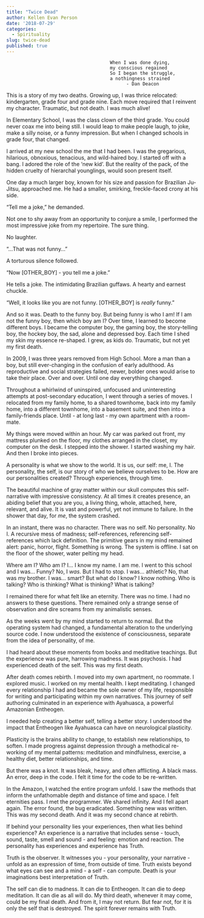 ```yaml
---
title: "Twice Dead"
author: Kellen Evan Person
date: '2018-07-29'
categories:
  - Spirituality
slug: twice-dead
published: true
---
```


```
                                      When I was done dying,
                                      my conscious regained
                                      So I began the struggle,
                                      a nothingness strained
                                            - Dan Deacon
```

This is a story of my two deaths. Growing up, I was thrice relocated: kindergarten, grade four and grade nine. Each move required that I reinvent my character. Traumatic, but not death. I was much alive!

In Elementary School, I was the class clown of the third grade. You could never coax me into being still. I would leap to make people laugh, to joke, make a silly noise, or a funny impression. But when I changed schools in grade four, that changed.

I arrived at my new school the me that I had been. I was the gregarious, hilarious, obnoxious, tenacious, and wild-haired boy. I started off with a bang. I adored the role of the ‘new kid’. But the reality of the pack, of the hidden cruelty of hierarchal younglings, would soon present itself.

One day a much larger boy, known for his size and passion for Brazilian Ju-Jitsu, approached me. He had a smaller, smirking, freckle-faced crony at his side.

“Tell me a joke,” he demanded.

Not one to shy away from an opportunity to conjure a smile, I performed the most impressive joke from my repertoire. The sure thing.

No laughter.

“…That was not funny…”

A torturous silence followed.

“Now [OTHER_BOY] - you tell me a joke.”

He tells a joke. The intimidating Brazilian guffaws. A hearty and earnest chuckle.

“Well, it looks like you are not funny. [OTHER_BOY] is _really_ funny.”

And so it was. Death to the funny boy. But being funny is who I am! If I am not the funny boy, then which boy am I? Over time, I learned to become different boys. I became the computer boy, the gaming boy, the story-telling boy, the hockey boy, the sad, alone and depressed boy. Each time I shed my skin my essence re-shaped. I grew, as kids do. Traumatic, but not yet my first death.

In 2009, I was three years removed from High School. More a man than a boy, but still ever-changing in the confusion of early adulthood. As reproductive and social strategies failed, newer, bolder ones would arise to take their place. Over and over. Until one day everything changed.

Throughout a whirlwind of uninspired, unfocused and uninteresting attempts at post-secondary education, I went through a series of moves. I relocated from my family home, to a shared townhome, back into my family home, into a different townhome, into a basement suite, and then into a family-friends place. Until - at long last - my own apartment with a room-mate.

My things were moved within an hour. My car was parked out front, my mattress plunked on the floor, my clothes arranged in the closet, my computer on the desk. I stepped into the shower. I started washing my hair. And then I broke into pieces.

A personality is what we show to the world. It is us, our self: me, I. The personality, the self, is our story of who we believe ourselves to be. How are our personalities created? Through experiences, through time.

The beautiful machine of gray matter within our skull computes this self-narrative with impressive consistency. At all times it creates presence, an abiding belief that you are you, a living thing, whole, attached, here, relevant, and alive. It is vast and powerful, yet not immune to failure. In the shower that day, for _me_,  the system crashed.

In an instant, there was no character. There was no self. No personality. No I.  A recursive mess of madness; self-references, referencing self-references which lack definition. The primitive gears in my mind remained alert: panic, horror, flight. Something is wrong. The system is offline. I sat on the floor of the shower, water pelting my head.

Where am I? Who am I? I… I know my name. I am me. I went to this school and I was… Funny? No, I _was_. But I had to stop. I was… athletic? No, that was my brother. I was… smart? But what do I know? I know nothing. Who is talking? Who is thinking? What is thinking? What is talking?

I remained there for what felt like an eternity. There was no time. I had no answers to these questions. There remained only a strange sense of observation and dire screams from my animalistic senses.

As the weeks went by my mind started to return to normal. But the operating system had changed, a fundamental alteration to the underlying source code. I now understood the existence of consciousness, separate from the idea of personality, of me.

I had heard about these moments from books and meditative teachings. But the experience was pure, harrowing madness. It was psychosis. I had experienced death of the self. This was my first death.

After death comes rebirth. I moved into my own apartment, no roommate. I explored music. I worked on my mental health. I kept meditating. I changed every relationship I had and became the sole owner of my life, responsible for writing and participating within my own narratives. This journey of self authoring culminated in an experience with Ayahuasca, a powerful Amazonian Entheogen.  

I needed help creating a better self, telling a better story. I understood the impact that Entheogen like Ayahuasca can have on neurological plasticity.

Plasticity is the brains ability to change, to establish new relationships, to soften. I made progress against depression through a methodical re-working of my mental patterns: meditation and mindfulness, exercise, a healthy diet, better relationships, and time.

But there was a knot. It was bleak, heavy, and often afflicting. A black mass. An error, deep in the code. I felt it time for the code to be re-written.

In the Amazon, I watched the entire program unfold. I saw the methods that inform the unfathomable depth and distance of time and space. I felt eternities pass. I met the programmer. We shared infinity. And I fell apart again. The error found, the bug eradicated. Something new was written. This was my second death. And it was my second chance at rebirth.

If behind your personality lies your experiences, then what lies behind experience? An experience is a narrative that includes sense - touch, sound, taste, smell and sound - and feeling: emotion and reaction. The personality has experiences and experience has Truth.

Truth is the observer. It witnesses you - your personality, your narrative - unfold as an expression of time, from outside of time. Truth exists beyond what eyes can see and a mind - a self - can compute. Death is your imaginations best interpretation of Truth.

The self can die to madness. It can die to Entheogen. It can die to deep meditation. It can die as all will do. My third death, whenever it may come, could be my final death. And from it, I may not return. But fear not, for it is only the self that is destroyed. The spirit forever remains with Truth.
